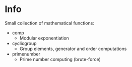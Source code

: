 # Info
Small collection of mathematical functions:
- comp
  - Modular exponentiation
- cyclicgroup
  - Group elements, generator and order computations
- primenumber
  - Prime number computing (brute-force)